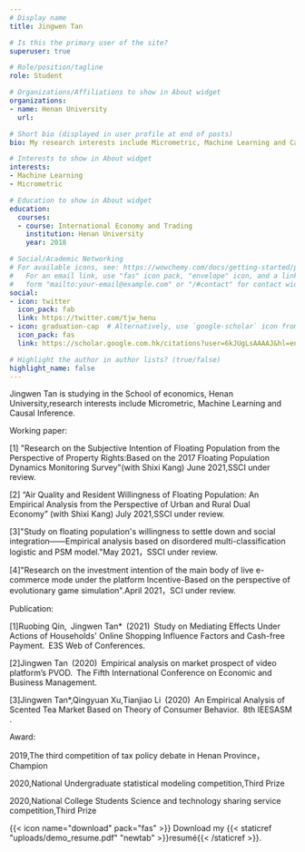 ```yaml
---
# Display name
title: Jingwen Tan

# Is this the primary user of the site?
superuser: true

# Role/position/tagline
role: Student

# Organizations/Affiliations to show in About widget
organizations:
- name: Henan University
  url: 

# Short bio (displayed in user profile at end of posts)
bio: My research interests include Micrometric, Machine Learning and Causal Inference

# Interests to show in About widget
interests:
- Machine Learning
- Micrometric

# Education to show in About widget
education:
  courses:
  - course: International Economy and Trading
    institution: Henan University
    year: 2018

# Social/Academic Networking
# For available icons, see: https://wowchemy.com/docs/getting-started/page-builder/#icons
#   For an email link, use "fas" icon pack, "envelope" icon, and a link in the
#   form "mailto:your-email@example.com" or "/#contact" for contact widget.
social:
- icon: twitter
  icon_pack: fab
  link: https://twitter.com/tjw_henu
- icon: graduation-cap  # Alternatively, use `google-scholar` icon from `ai` icon pack
  icon_pack: fas
  link: https://scholar.google.com.hk/citations?user=6kJUgLsAAAAJ&hl=en

# Highlight the author in author lists? (true/false)
highlight_name: false
---
```


Jingwen Tan is studying in the School of economics, Henan University,research interests include Micrometric, Machine Learning and Causal Inference.

Working paper:

[1] "Research on the Subjective Intention of Floating Population from the Perspective of Property Rights:Based on the 2017 Floating Population Dynamics Monitoring Survey"(with Shixi Kang) June 2021,SSCI under review.

[2] “Air Quality and Resident Willingness of Floating Population: An Empirical Analysis from the Perspective of Urban and Rural Dual Economy” (with Shixi Kang) July 2021,SSCI under review.

[3]"Study on floating population's willingness to settle down and social integration——Empirical analysis based on disordered multi-classification logistic and PSM model."May 2021，SSCI under review.

[4]"Research on the investment intention of the main body of live e-commerce mode under the platform Incentive-Based on the perspective of evolutionary game simulation".April 2021，SCI under review.

Publication:

[1]Ruobing Qin, Jingwen Tan* (2021) Study on Mediating Effects Under Actions of Households' Online Shopping Influence Factors and Cash-free Payment. E3S Web of Conferences.

[2]Jingwen Tan (2020) Empirical analysis on market prospect of video platform’s PVOD. The Fifth International Conference on Economic and Business Management. 

[3]Jingwen Tan*,Qingyuan Xu,Tianjiao Li (2020) An Empirical Analysis of Scented Tea Market Based on Theory of Consumer Behavior. 8th IEESASM .


Award:

2019,The third competition of tax policy debate in Henan Province，Champion

2020,National Undergraduate statistical modeling competition,Third Prize

2020,National College Students Science and technology sharing service competition,Third Prize

{{< icon name="download" pack="fas" >}} Download my {{< staticref "uploads/demo_resume.pdf" "newtab" >}}resumé{{< /staticref >}}.
